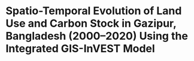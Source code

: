 # Spatio-Temporal Evolution of Land Use and Carbon Stock in Gazipur, Bangladesh (2000–2020) Using the Integrated GIS-InVEST Model
